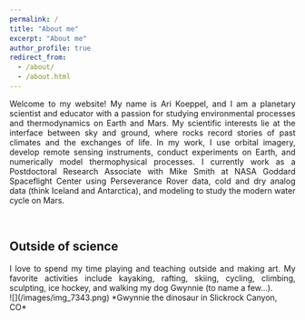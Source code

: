 ```yaml
---
permalink: /
title: "About me"
excerpt: "About me"
author_profile: true
redirect_from: 
  - /about/
  - /about.html
---
```

<div style="text-align: justify"> Welcome to my website! My name is Ari Koeppel, and I am a planetary scientist and educator with a passion for studying environmental processes and thermodynamics on Earth and Mars. My scientific interests lie at the interface between sky and ground, where rocks record stories of past climates and the exchanges of life. In my work, I use orbital imagery, develop remote sensing instruments, conduct experiments on Earth, and numerically model thermophysical processes. I currently work as a Postdoctoral Research Associate with Mike Smith at NASA Goddard Spaceflight Center using Perseverance Rover data, cold and dry analog data (think Iceland and Antarctica), and modeling to study the modern water cycle on Mars. </div>  <p>&nbsp;</p>

## Outside of science
<div style="text-align: justify"> I love to spend my time playing and teaching outside and making art. My favorite activities include kayaking, rafting, skiing, cycling, climbing, sculpting, ice hockey, and walking my dog Gwynnie (to name a few…).</div>
![](/images/img_7343.png)
*Gwynnie the dinosaur in Slickrock Canyon, CO*